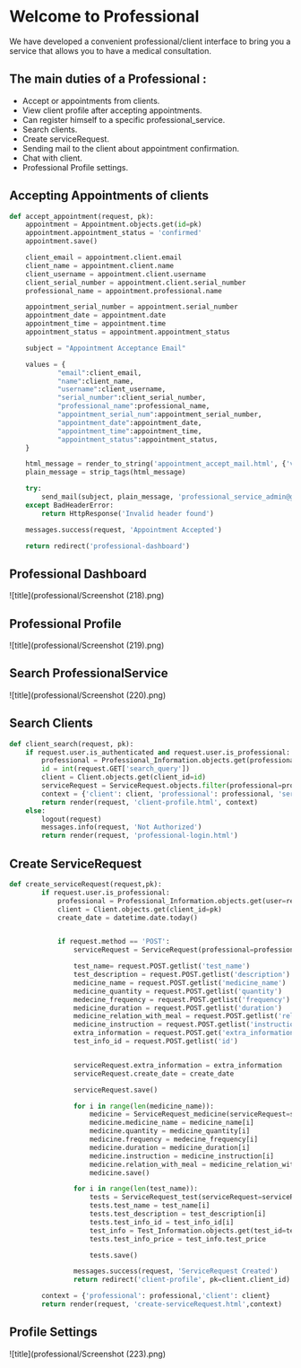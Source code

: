# Welcome to Professional

We have developed a convenient professional/client interface to bring you a service that allows you to have a medical consultation.

## The main duties of a Professional :

- Accept or appointments from clients.
- View client profile after accepting appointments.
- Can register himself to a specific professional_service.
- Search clients.
- Create serviceRequest.
- Sending mail to the client about appointment confirmation.
- Chat with client.
- Professional Profile settings.

## Accepting Appointments of clients

```python
def accept_appointment(request, pk):
    appointment = Appointment.objects.get(id=pk)
    appointment.appointment_status = 'confirmed'
    appointment.save()

    client_email = appointment.client.email
    client_name = appointment.client.name
    client_username = appointment.client.username
    client_serial_number = appointment.client.serial_number
    professional_name = appointment.professional.name

    appointment_serial_number = appointment.serial_number
    appointment_date = appointment.date
    appointment_time = appointment.time
    appointment_status = appointment.appointment_status

    subject = "Appointment Acceptance Email"

    values = {
            "email":client_email,
            "name":client_name,
            "username":client_username,
            "serial_number":client_serial_number,
            "professional_name":professional_name,
            "appointment_serial_num":appointment_serial_number,
            "appointment_date":appointment_date,
            "appointment_time":appointment_time,
            "appointment_status":appointment_status,
    }

    html_message = render_to_string('appointment_accept_mail.html', {'values': values})
    plain_message = strip_tags(html_message)

    try:
        send_mail(subject, plain_message, 'professional_service_admin@gmail.com',  [client_email], html_message=html_message, fail_silently=False)
    except BadHeaderError:
        return HttpResponse('Invalid header found')

    messages.success(request, 'Appointment Accepted')

    return redirect('professional-dashboard')
```

## Professional Dashboard

![title](professional/Screenshot (218).png)

## Professional Profile

![title](professional/Screenshot (219).png)

## Search ProfessionalService

![title](professional/Screenshot (220).png)

## Search Clients

```python
def client_search(request, pk):
    if request.user.is_authenticated and request.user.is_professional:
        professional = Professional_Information.objects.get(professional_id=pk)
        id = int(request.GET['search_query'])
        client = Client.objects.get(client_id=id)
        serviceRequest = ServiceRequest.objects.filter(professional=professional).filter(client=client)
        context = {'client': client, 'professional': professional, 'serviceRequest': serviceRequest}
        return render(request, 'client-profile.html', context)
    else:
        logout(request)
        messages.info(request, 'Not Authorized')
        return render(request, 'professional-login.html')

```

## Create ServiceRequest

```python
def create_serviceRequest(request,pk):
        if request.user.is_professional:
            professional = Professional_Information.objects.get(user=request.user)
            client = Client.objects.get(client_id=pk)
            create_date = datetime.date.today()


            if request.method == 'POST':
                serviceRequest = ServiceRequest(professional=professional, client=client)

                test_name= request.POST.getlist('test_name')
                test_description = request.POST.getlist('description')
                medicine_name = request.POST.getlist('medicine_name')
                medicine_quantity = request.POST.getlist('quantity')
                medecine_frequency = request.POST.getlist('frequency')
                medicine_duration = request.POST.getlist('duration')
                medicine_relation_with_meal = request.POST.getlist('relation_with_meal')
                medicine_instruction = request.POST.getlist('instruction')
                extra_information = request.POST.get('extra_information')
                test_info_id = request.POST.getlist('id')


                serviceRequest.extra_information = extra_information
                serviceRequest.create_date = create_date

                serviceRequest.save()

                for i in range(len(medicine_name)):
                    medicine = ServiceRequest_medicine(serviceRequest=serviceRequest)
                    medicine.medicine_name = medicine_name[i]
                    medicine.quantity = medicine_quantity[i]
                    medicine.frequency = medecine_frequency[i]
                    medicine.duration = medicine_duration[i]
                    medicine.instruction = medicine_instruction[i]
                    medicine.relation_with_meal = medicine_relation_with_meal[i]
                    medicine.save()

                for i in range(len(test_name)):
                    tests = ServiceRequest_test(serviceRequest=serviceRequest)
                    tests.test_name = test_name[i]
                    tests.test_description = test_description[i]
                    tests.test_info_id = test_info_id[i]
                    test_info = Test_Information.objects.get(test_id=test_info_id[i])
                    tests.test_info_price = test_info.test_price

                    tests.save()

                messages.success(request, 'ServiceRequest Created')
                return redirect('client-profile', pk=client.client_id)

        context = {'professional': professional,'client': client}
        return render(request, 'create-serviceRequest.html',context)
```

## Profile Settings

![title](professional/Screenshot (223).png)
